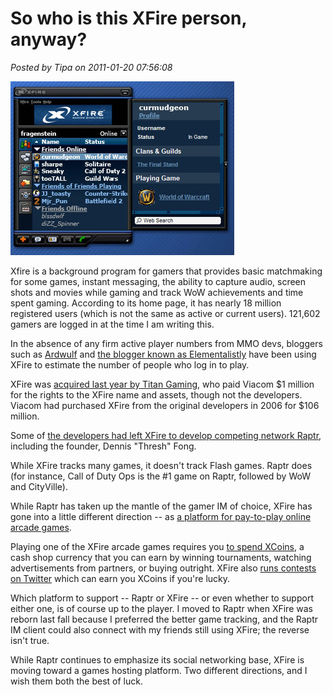 # So who is this XFire person, anyway?

*Posted by Tipa on 2011-01-20 07:56:08*

[![](../uploads/2011/01/Fullscreen-capture-1202011-71647-AM.jpg "XFire screenshot")](../uploads/2011/01/Fullscreen-capture-1202011-71647-AM.jpg)

Xfire is a background program for gamers that provides basic matchmaking for some games, instant messaging, the ability to capture audio, screen shots and movies while gaming and track WoW achievements and time spent gaming. According to its home page, it has nearly 18 million registered users (which is not the same as active or current users). 121,602 gamers are logged in at the time I am writing this.

In the absence of any firm active player numbers from MMO devs, bloggers such as [Ardwulf](http://ardwulfslair.wordpress.com/tag/xfire/) and [the blogger known as Elementalistly](http://simple-n-complex.blogspot.com/search/label/XFire) have been using XFire to estimate the number of people who log in to play.

XFire was [acquired last year by Titan Gaming](http://techcrunch.com/2010/08/02/exclusive-titan-gaming-takes-xfire-off-viacoms-hands/), who paid Viacom $1 million for the rights to the XFire name and assets, though not the developers. Viacom had purchased XFire from the original developers in 2006 for $106 million.

Some of [the developers had left XFire to develop competing network Raptr](http://mountainview.patch.com/articles/startup-spotlight-raptr-the-call-of-gamers), including the founder, Dennis "Thresh" Fong.

While XFire tracks many games, it doesn't track Flash games. Raptr does (for instance, Call of Duty Ops is the #1 game on Raptr, followed by WoW and CityVille).

While Raptr has taken up the mantle of the gamer IM of choice, XFire has gone into a little different direction -- as [a platform for pay-to-play online arcade games](http://venturebeat.com/2010/12/08/born-again-startup-xfire-goes-full-circle-with-skill-based-game-wagering-on-xfire-arcade/).

Playing one of the XFire arcade games requires you [to spend XCoins](http://www.xfire.com/arcade/more_coins/), a cash shop currency that you can earn by winning tournaments, watching advertisements from partners, or buying outright. XFire also [runs contests on Twitter](http://twitter.com/#!/xfiregaming) which can earn you XCoins if you're lucky.

Which platform to support -- Raptr or XFire -- or even whether to support either one, is of course up to the player. I moved to Raptr when XFire was reborn last fall because I preferred the better game tracking, and the Raptr IM client could also connect with my friends still using XFire; the reverse isn't true.

While Raptr continues to emphasize its social networking base, XFire is moving toward a games hosting platform. Two different directions, and I wish them both the best of luck.
